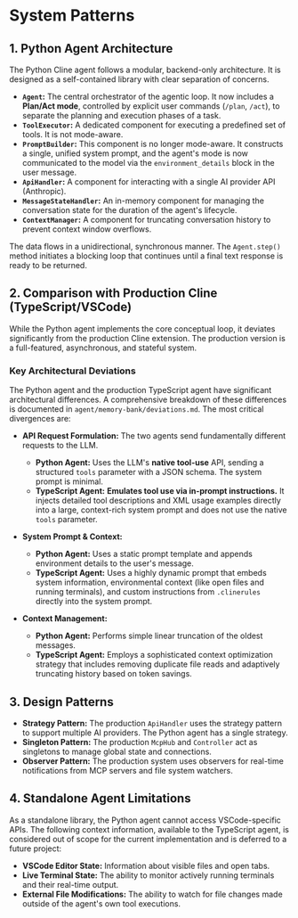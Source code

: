 # System Patterns

## 1. Python Agent Architecture

The Python Cline agent follows a modular, backend-only architecture. It is designed as a self-contained library with clear separation of concerns.

*   **`Agent`:** The central orchestrator of the agentic loop. It now includes a **Plan/Act mode**, controlled by explicit user commands (`/plan`, `/act`), to separate the planning and execution phases of a task.
*   **`ToolExecutor`:** A dedicated component for executing a predefined set of tools. It is not mode-aware.
*   **`PromptBuilder`:** This component is no longer mode-aware. It constructs a single, unified system prompt, and the agent's mode is now communicated to the model via the `environment_details` block in the user message.
*   **`ApiHandler`:** A component for interacting with a single AI provider API (Anthropic).
*   **`MessageStateHandler`:** An in-memory component for managing the conversation state for the duration of the agent's lifecycle.
*   **`ContextManager`:** A component for truncating conversation history to prevent context window overflows.

The data flows in a unidirectional, synchronous manner. The `Agent.step()` method initiates a blocking loop that continues until a final text response is ready to be returned.

## 2. Comparison with Production Cline (TypeScript/VSCode)

While the Python agent implements the core conceptual loop, it deviates significantly from the production Cline extension. The production version is a full-featured, asynchronous, and stateful system.

### Key Architectural Deviations

The Python agent and the production TypeScript agent have significant architectural differences. A comprehensive breakdown of these differences is documented in `agent/memory-bank/deviations.md`. The most critical divergences are:

*   **API Request Formulation:** The two agents send fundamentally different requests to the LLM.
    *   **Python Agent:** Uses the LLM's **native tool-use** API, sending a structured `tools` parameter with a JSON schema. The system prompt is minimal.
    *   **TypeScript Agent:** **Emulates tool use via in-prompt instructions.** It injects detailed tool descriptions and XML usage examples directly into a large, context-rich system prompt and does not use the native `tools` parameter.

*   **System Prompt & Context:**
    *   **Python Agent:** Uses a static prompt template and appends environment details to the user's message.
    *   **TypeScript Agent:** Uses a highly dynamic prompt that embeds system information, environmental context (like open files and running terminals), and custom instructions from `.clinerules` directly into the system prompt.

*   **Context Management:**
    *   **Python Agent:** Performs simple linear truncation of the oldest messages.
    *   **TypeScript Agent:** Employs a sophisticated context optimization strategy that includes removing duplicate file reads and adaptively truncating history based on token savings.

## 3. Design Patterns

*   **Strategy Pattern:** The production `ApiHandler` uses the strategy pattern to support multiple AI providers. The Python agent has a single strategy.
*   **Singleton Pattern:** The production `McpHub` and `Controller` act as singletons to manage global state and connections.
*   **Observer Pattern:** The production system uses observers for real-time notifications from MCP servers and file system watchers.

## 4. Standalone Agent Limitations

As a standalone library, the Python agent cannot access VSCode-specific APIs. The following context information, available to the TypeScript agent, is considered out of scope for the current implementation and is deferred to a future project:

*   **VSCode Editor State:** Information about visible files and open tabs.
*   **Live Terminal State:** The ability to monitor actively running terminals and their real-time output.
*   **External File Modifications:** The ability to watch for file changes made outside of the agent's own tool executions.

